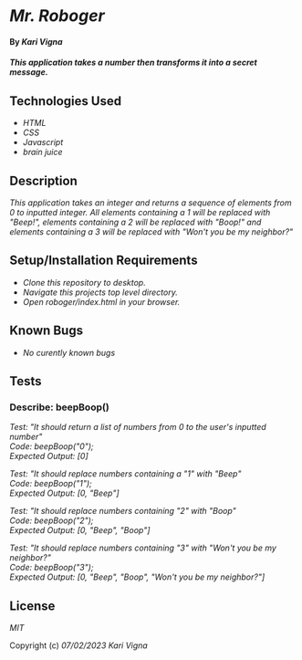 # _Mr. Roboger_

#### By _Kari Vigna_

#### _This application takes a number then transforms it into a secret message._

## Technologies Used

* _HTML_
* _CSS_
* _Javascript_
* _brain juice_

## Description

_This application takes an integer and returns a sequence of elements from 0 to inputted integer. All elements containing a 1 will be replaced with "Beep!", elements containing a 2 will be replaced with "Boop!" and elements containing a 3 will be replaced with "Won't you be my neighbor?"_

## Setup/Installation Requirements

* _Clone this repository to desktop._
* _Navigate this projects top level directory._
* _Open roboger/index.html in your browser._

## Known Bugs

* _No curently known bugs_

## Tests

### Describe: beepBoop()

   _Test: "It should return a list of numbers from 0 to the user's inputted number"_  
   _Code: beepBoop("0");_  
   _Expected Output: [0]_  

   _Test: "It should replace numbers containing a "1" with "Beep"_  
   _Code: beepBoop("1");_  
   _Expected Output: [0, "Beep"]_  

   _Test: "It should replace numbers containing "2" with "Boop"_  
   _Code: beepBoop("2");_  
   _Expected Output: [0, "Beep", "Boop"]_  

   _Test: "It should replace numbers containing "3" with "Won't you be my neighbor?"_  
   _Code: beepBoop("3");_  
   _Expected Output: [0, "Beep", "Boop", "Won't you be my neighbor?"]_  

## License

_MIT_

Copyright (c) _07/02/2023_ _Kari Vigna_